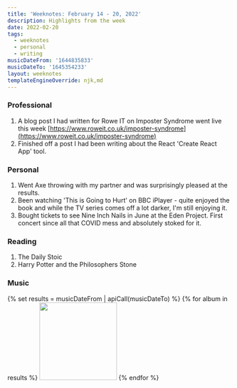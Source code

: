 ```yaml
---
title: 'Weeknotes: February 14 - 20, 2022'
description: Highlights from the week
date: 2022-02-20
tags:
  - weeknotes
  - personal
  - writing
musicDateFrom: '1644835833'
musicDateTo: '1645354233'
layout: weeknotes
templateEngineOverride: njk,md
---
```


### Professional

1. A blog post I had written for Rowe IT on Imposter Syndrome went live this week [https://www.roweit.co.uk/imposter-syndrome](https://www.roweit.co.uk/imposter-syndrome)
1. Finished off a post I had been writing about the React 'Create React App' tool.

### Personal

1. Went Axe throwing with my partner and was surprisingly pleased at the results.
1. Been watching 'This is Going to Hurt' on BBC iPlayer - quite enjoyed the book and while the TV series comes off a lot darker, I'm still enjoying it.
1. Bought tickets to see Nine Inch Nails in June at the Eden Project. First concert since all that COVID mess and absolutely stoked for it.

### Reading

1. The Daily Stoic
1. Harry Potter and the Philosophers Stone

### Music

<div class="music-grid">
  {% set results = musicDateFrom | apiCall(musicDateTo) %}
  {% for album in results %}
    <a href="{{ album.url }}"><img height="174" width="174" src="{{ album.art }}" loading="lazy" /></a>
  {% endfor %}
</div>